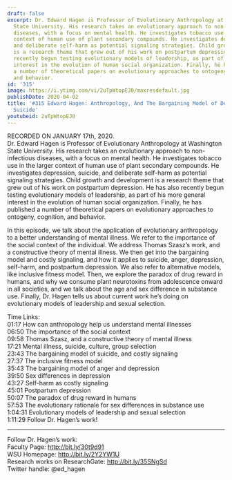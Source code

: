 ```yaml
---
draft: false
excerpt: Dr. Edward Hagen is Professor of Evolutionary Anthropology at Washington
  State University. His research takes an evolutionary approach to non-infectious
  diseases, with a focus on mental health. He investigates tobacco use in the larger
  context of human use of plant secondary compounds. He investigates depression, suicide,
  and deliberate self-harm as potential signaling strategies. Child growth and development
  is a research theme that grew out of his work on postpartum depression. He has also
  recently begun testing evolutionary models of leadership, as part of his more general
  interest in the evolution of human social organization. Finally, he has published
  a number of theoretical papers on evolutionary approaches to ontogeny, cognition,
  and behavior.
id: '315'
image: https://i.ytimg.com/vi/2uTpWtopEJ0/maxresdefault.jpg
publishDate: 2020-04-02
title: '#315 Edward Hagen: Anthropology, And The Bargaining Model of Depression And
  Suicide'
youtubeid: 2uTpWtopEJ0
---
```

<div class="timelinks">

RECORDED ON JANUARY 17th, 2020.  
Dr. Edward Hagen is Professor of Evolutionary Anthropology at Washington State University. His research takes an evolutionary approach to non-infectious diseases, with a focus on mental health. He investigates tobacco use in the larger context of human use of plant secondary compounds. He investigates depression, suicide, and deliberate self-harm as potential signaling strategies. Child growth and development is a research theme that grew out of his work on postpartum depression. He has also recently begun testing evolutionary models of leadership, as part of his more general interest in the evolution of human social organization. Finally, he has published a number of theoretical papers on evolutionary approaches to ontogeny, cognition, and behavior.

In this episode, we talk about the application of evolutionary anthropology to a better understanding of mental illness. We refer to the importance of the social context of the individual. We address Thomas Szasz’s work, and a constructive theory of mental illness. We then get into the bargaining model and costly signaling, and how it applies to suicide, anger, depression, self-harm, and postpartum depression. We also refer to alternative models, like inclusive fitness model. Then, we explore the paradox of drug reward in humans, and why we consume plant neurotoxins from adolescence onward in all societies, and we talk about the age and sex difference in substance use. Finally, Dr. Hagen tells us about current work he’s doing on evolutionary models of leadership and sexual selection.

Time Links:  
<time>01:17</time> How can anthropology help us understand mental illnesses  
<time>06:50</time> The importance of the social context  
<time>09:58</time> Thomas Szasz, and a constructive theory of mental illness  
<time>17:21</time> Mental illness, suicide, culture, group selection  
<time>23:43</time> The bargaining model of suicide, and costly signaling   
<time>27:37</time> The inclusive fitness model  
<time>35:43</time> The bargaining model of anger and depression  
<time>39:50</time> Sex differences in depression  
<time>43:27</time> Self-harm as costly signaling  
<time>45:01</time> Postpartum depression  
<time>50:07</time> The paradox of drug reward in humans  
<time>57:53</time> The evolutionary rationale for sex differences in substance use  
<time>1:04:31</time> Evolutionary models of leadership and sexual selection  
<time>1:11:29</time> Follow Dr. Hagen’s work!

---

Follow Dr. Hagen’s work:  
Faculty Page: http://bit.ly/30t9d91  
WSU Homepage: http://bit.ly/2Y2YW1U  
Research works on ResearchGate: http://bit.ly/35SNgSd  
Twitter handle: @ed_hagen
</div>

